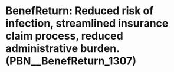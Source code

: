 # BenefReturn: __Reduced risk of infection, streamlined insurance claim process, reduced administrative burden.__ (PBN__BenefReturn_1307)


